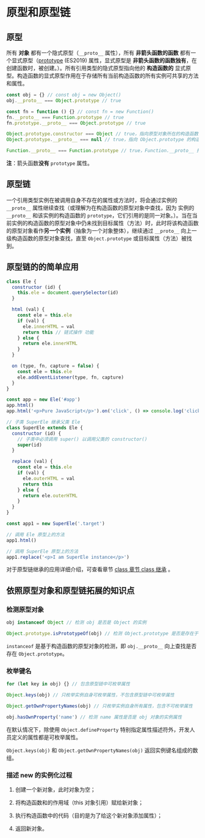 # 原型和原型链

## 原型

所有 **对象** 都有一个隐式原型（`__proto__` 属性），所有 **非箭头函数的函数** 都有一个显式原型（[prototype][yx-prototype] (ES2019) 属性，显式原型是 **非箭头函数的函数独有**，在创建函数时，被创建。）。所有引用类型的隐式原型指向他的 **构造函数的** 显式原型。构造函数的显式原型作用在于存储所有当前构造函数的所有实例可共享的方法和属性。

```js
const obj = {} // const obj = new Object()
obj.__proto__ === Object.prototype // true

const fn = function () {} // const fn = new Function()
fn.__proto__ === Function.prototype // true
fn.prototype.__proto__ === Object.prototype // true

Object.prototype.constructor === Object // true，指向原型对象所在的构造函数
Object.prototype.__proto__ === null // true，指向 Object.prototype 的构造函数的原型对象

Function.__proto__ === Function.prototype // true，Function.__proto__ 指向自身原型对象
```

**注**：箭头函数**没有** `prototype` 属性。

[yx-prototype]:https://tc39.github.io/ecma262/#sec-terms-and-definitions-prototype

## 原型链

一个引用类型实例在被调用自身不存在的属性或方法时，将会通过实例的 `__proto__` 属性继续查找（或理解为在构造函数的原型对象中查找，因为 实例的 `__proto__` 和该实例的构造函数的 `prototype`，它们引用的是同一对象。）。当在当前实例的构造函数的原型对象中仍未找到目标属性（方法）时，此时将该构造函数的原型对象看作**另一个实例**（抽象为一个对象整体），继续通过 `__proto__` 向上一级构造函数的原型对象查找，直至 `Object.prototype` 或目标属性（方法）被找到。

## 原型链的的简单应用

```js
class Ele {
  constructor (id) {
    this.ele = document.querySelector(id)
  }

  html (val) {
    const ele = this.ele
    if (val) {
      ele.innerHTML = val
      return this // 链式操作 功能
    } else {
      return ele.innerHTML
    }
  }

  on (type, fn, capture = false) {
    const ele = this.ele
    ele.addEventListener(type, fn, capture)
  }
}

const app = new Ele('#app')
app.html()
app.html('<p>Pure JavaScript</p>').on('click', () => console.log('click element'))

// 子类 SuperEle 继承父类 Ele
class SuperEle extends Ele {
  constructor (id) {
    // 子类中必须调用 super() 以调用父类的 constructor()
    super(id)
  }

  replace (val) {
    const ele = this.ele
    if (val) {
      ele.outerHTML = val
      return this
    } else {
      return ele.outerHTML
    }
  }
}

const app1 = new SuperEle('.target')

// 调用 Ele 原型上的方法
app1.html()

// 调用 SuperEle 原型上的方法
app1.replace('<p>I am SuperEle instance</p>')
```

对于原型链继承的应用详细介绍，可查看章节 [class 章节 class 继承](js-class.md) 。

## 依照原型对象和原型链拓展的知识点

### 检测原型对象

```js
obj instanceof Object // 检测 obj 是否是 Object 的实例

Object.prototype.isPrototypeOf(obj) // 检测 Object.prototype 是否是存在于 obj 的原型链上
```

`instanceof` 是基于构造函数的原型对象的检测，即 `obj.__proto__` 向上查找是否存在 `Object.prototype`。

### 枚举键名

```js
for (let key in obj) {} // 包含原型链中可枚举属性

Object.keys(obj) // 只枚举实例自身可枚举属性，不包含原型链中可枚举属性

Object.getOwnPropertyNames(obj) // 只枚举实例自身所有属性，包含不可枚举属性

obj.hasOwnProperty('name') // 检测 name 属性是否是 obj 对象的实例属性
```

在默认情况下，除使用 `Object.defineProperty` 特别指定属性描述符外，开发人员定义的属性都是可枚举属性。

`Object.keys(obj)` 和 `Object.getOwnPropertyNames(obj)` 返回实例键名组成的数组。

### 描述 new 的实例化过程

1. 创建一个新对象，此时对象为空；

2. 将构造函数和的作用域（this 对象引用）赋给新对象；

3. 执行构造函数中的代码（目的是为了给这个新对象添加属性）；

4. 返回新对象。
